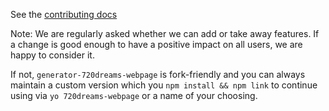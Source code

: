 See the [contributing docs](https://github.com/yeoman/yeoman/blob/master/contributing.md)

Note: We are regularly asked whether we can add or take away features. If a change is good enough to have a positive impact on all users, we are happy to consider it.

If not, `generator-720dreams-webpage` is fork-friendly and you can always maintain a custom version which you `npm install && npm link` to continue using via `yo 720dreams-webpage` or a name of your choosing.
